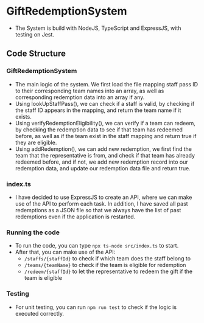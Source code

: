 # GiftRedemptionSystem
 - The System is build with NodeJS, TypeScript and ExpressJS, with testing on Jest.

## Code Structure
### GiftRedemptionSystem
 - The main logic of the system. We first load the file mapping staff pass ID to their corresponding team names into an array, as well as corresponding redemption data into an array if any.
 - Using lookUpStaffPass(), we can check if a staff is valid, by checking if the staff ID appears in the mapping, and return the team name if it exists.
 - Using verifyRedemptionEligibility(), we can verify if a team can redeem, by checking the redemption data to see if that team has redeemed before, as well as if the team exist in the staff mapping and return true if they are eligible.
 - Using addRedemption(), we can add new redemption, we first find the team that the representative is from, and check if that team has already redeemed before, and if not, we add new redemption record into our redemption data, and update our redemption data file and return true.

### index.ts
 - I have decided to use ExpressJS to create an API, where we can make use of the API to perform each task. In addition, I have saved all past redemptions as a JSON file so that we always have the list of past redemptions even if the application is restarted.

### Running the code
- To run the code, you can type `npx ts-node src/index.ts` to start.
- After that, you can make use of the API:
  - `/staffs/{staffId}` to check if which team does the staff belong to
  - `/teams/{teamName}` to check if the team is eligible for redemption
  - `/redeem/{staffId}` to let the representative to redeem the gift if the team is eligible
 
### Testing
- For unit testing, you can run `npm run test` to check if the logic is executed correctly.
